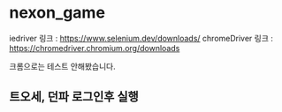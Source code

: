 # nexon_game
iedriver 링크 : https://www.selenium.dev/downloads/
chromeDriver 링크 : https://chromedriver.chromium.org/downloads

크롬으로는 테스트 안해봤습니다.
## 트오세, 던파 로그인후 실행

